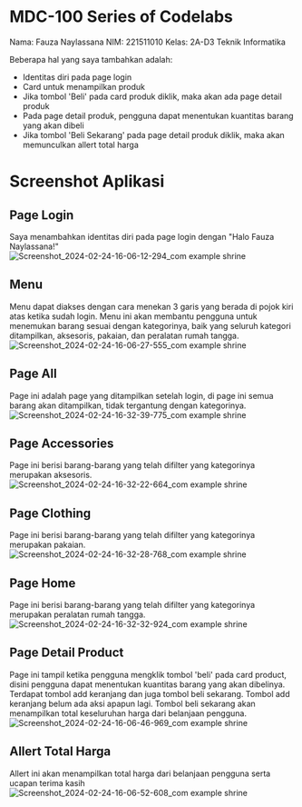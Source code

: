 # MDC-100 Series of Codelabs

Nama: Fauza Naylassana
NIM: 221511010
Kelas: 2A-D3 Teknik Informatika

Beberapa hal yang saya tambahkan adalah:
- Identitas diri pada page login
- Card untuk menampilkan produk
- Jika tombol 'Beli' pada card produk diklik, maka akan ada page detail produk
- Pada page detail produk, pengguna dapat menentukan kuantitas barang yang akan dibeli
- Jika tombol 'Beli Sekarang' pada page detail produk diklik, maka akan memunculkan allert total harga



# Screenshot Aplikasi


## Page Login
Saya menambahkan identitas diri pada page login dengan "Halo Fauza Naylassana!"
![Screenshot_2024-02-24-16-06-12-294_com example shrine](https://github.com/Fauzanaylassana98/Tugas-Proyek-4/assets/142963317/ebeca652-4884-4746-a112-183b5b5584c8)


## Menu
Menu dapat diakses dengan cara menekan 3 garis yang berada di pojok kiri atas ketika sudah login. Menu ini akan membantu pengguna untuk menemukan barang sesuai dengan kategorinya, baik yang seluruh kategori ditampilkan, aksesoris, pakaian, dan peralatan rumah tangga. 
![Screenshot_2024-02-24-16-06-27-555_com example shrine](https://github.com/Fauzanaylassana98/Tugas-Proyek-4/assets/142963317/ebdbd0a6-ac37-4d33-888e-1bc23c1e1123)


## Page All
Page ini adalah page yang ditampilkan setelah login, di page ini semua barang akan ditampilkan, tidak tergantung dengan kategorinya.
![Screenshot_2024-02-24-16-32-39-775_com example shrine](https://github.com/Fauzanaylassana98/Tugas-Proyek-4/assets/142963317/e82a51be-115e-4e8e-ad42-234ec78bc46d)


## Page Accessories
Page ini berisi barang-barang yang telah difilter yang kategorinya merupakan aksesoris.
![Screenshot_2024-02-24-16-32-22-664_com example shrine](https://github.com/Fauzanaylassana98/Tugas-Proyek-4/assets/142963317/8e3a747a-11b4-484e-aa1b-aefa6cf8be9b)


## Page Clothing
Page ini berisi barang-barang yang telah difilter yang kategorinya merupakan pakaian.
![Screenshot_2024-02-24-16-32-28-768_com example shrine](https://github.com/Fauzanaylassana98/Tugas-Proyek-4/assets/142963317/bc3ebfd0-a10a-48c1-859e-aa31b4bccef8)


## Page Home
Page ini berisi barang-barang yang telah difilter yang kategorinya merupakan peralatan rumah tangga.
![Screenshot_2024-02-24-16-32-32-924_com example shrine](https://github.com/Fauzanaylassana98/Tugas-Proyek-4/assets/142963317/e7ce2b11-6810-4874-b492-3447a6272faf)


## Page Detail Product
Page ini tampil ketika pengguna mengklik tombol 'beli' pada card product, disini pengguna dapat menentukan kuantitas barang yang akan dibelinya. Terdapat tombol add keranjang dan juga tombol beli sekarang. Tombol add keranjang belum ada aksi apapun lagi. Tombol beli sekarang akan menampilkan total keseluruhan harga dari belanjaan pengguna.
![Screenshot_2024-02-24-16-06-46-969_com example shrine](https://github.com/Fauzanaylassana98/Tugas-Proyek-4/assets/142963317/918d96ff-3ef6-4540-9d7a-f1759d36c697)


## Allert Total Harga
Allert ini akan menampilkan total harga dari belanjaan pengguna serta ucapan terima kasih
![Screenshot_2024-02-24-16-06-52-608_com example shrine](https://github.com/Fauzanaylassana98/Tugas-Proyek-4/assets/142963317/fb2e7e99-215c-495e-a448-33bec6690065)


